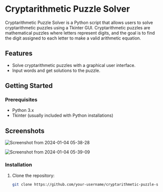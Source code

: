 # Cryptarithmetic Puzzle Solver

Cryptarithmetic Puzzle Solver is a Python script that allows users to solve cryptarithmetic puzzles using a Tkinter GUI. Cryptarithmetic puzzles are mathematical puzzles where letters represent digits, and the goal is to find the digit assigned to each letter to make a valid arithmetic equation.

## Features

- Solve cryptarithmetic puzzles with a graphical user interface.
- Input words and get solutions to the puzzle.

## Getting Started

### Prerequisites

- Python 3.x
- Tkinter (usually included with Python installations)

 ## Screenshots
![Screenshot from 2024-01-04 05-38-28](https://github.com/NirajanAcharya666/CryptoArithemeticSolver/assets/87110903/c7e04fa5-2e83-4666-88b6-41ea229b919e)


![Screenshot from 2024-01-04 05-39-09](https://github.com/NirajanAcharya666/CryptoArithemeticSolver/assets/87110903/c38d353b-0394-443b-84f7-f662ef7e3a06)






### Installation

1. Clone the repository:

   ```bash
   git clone https://github.com/your-username/cryptarithmetic-puzzle-solver.git


  




   
